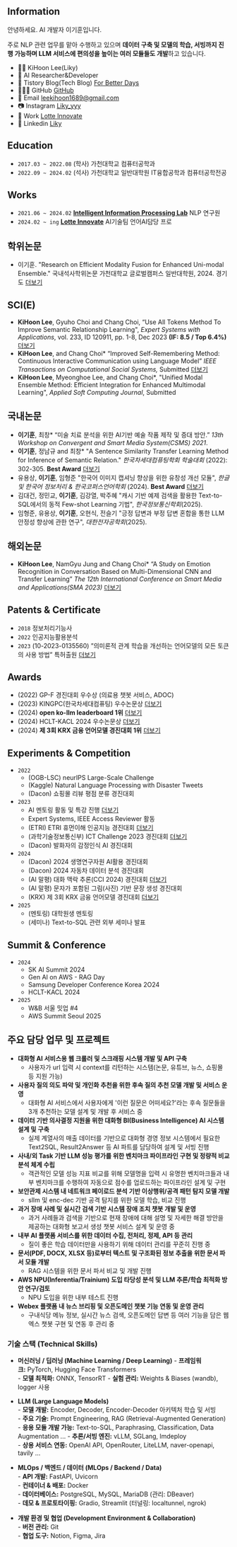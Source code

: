 ## Information

안녕하세요. AI 개발자 이기훈입니다.

주로 NLP 관련 업무를 맡아 수행하고 있으며 **데이터 구축 및 모델의 학습, 서빙까지 진행 가능하며 LLM 서비스에 편의성을 높이는 여러 모듈들도 개발**하고 있습니다.

- 👨‍💻 KiHoon Lee(Liky)
- 🤖 AI Researcher&Developer
- 📔 Tistory Blog(Tech Blog) [For Better Days](https://forbetterdays.tistory.com/)
- 👨🏻‍💻 GitHub [GitHub](https://github.com/Liky98)
- 📧 Email [leekihoon1689@gmail.com](mailto:leekihoon1689@gmail.com)
- 📷 Instagram [Liky_yyy](https://www.instagram.com/liky_yyy/)
- 🏢 Work [Lotte Innovate](https://www.lotteinnovate.com/)
- 📄 Linkedin [Liky](https://www.linkedin.com/in/kihoon-lee-a9b36b277/)

## Education
- `2017.03 ~ 2022.08`  (학사) 가천대학교 컴퓨터공학과
- `2022.09 ~ 2024.02`  (석사) 가천대학교 일반대학원 IT융합공학과 컴퓨터공학전공

## Works
- `2021.06 ~ 2024.02` **[Intelligent Information Processing Lab](https://iiplab.gachon.ac.kr/)** NLP 연구원
- `2024.02 ~ ing` **[Lotte Innovate](https://www.lotteinnovate.com/)** AI기술팀 언어AI담당 프로

## 학위논문
- 이기훈. "Research on Efficient Modality Fusion for Enhanced Uni-modal Ensemble." 국내석사학위논문 가천대학교 글로벌캠퍼스 일반대학원, 2024. 경기도 [더보기](Papers&Patents/Research%20on%20Efficient%20Modality%20Fusion%20for%20Enhanced%20Uni-modal%20Ensemble.md)

## SCI(E)
- **KiHoon Lee**, Gyuho Choi and Chang Choi, “Use All Tokens Method To Improve Semantic Relationship Learning", _Expert Systems with Applications_, vol. 233, ID 120911, pp. 1-8, Dec 2023 **(IF: 8.5 / Top 6.4%)** [더보기](Papers&Patents/Use%20All%20Tokens%20Method%20To%20Improve%20Semantic%20Relationship%20Learning.md)
- **KiHoon Lee**, and Chang Choi* “Improved Self-Remembering Method: Continuous Interactive Communication using Language Model” _IEEE Transactions on Computational Social Systems,_ Submitted [더보기](Papers&Patents/Improved%20Self-Remembering%20Method%20-%20Continuous%20Interactive%20Communication%20using%20Language%20Model.md)
- **KiHoon Lee**, Myeonghoe Lee, and Chang Choi*, "Unified Modal Ensemble Method: Efficient Integration for Enhanced Multimodal Learning", _Applied Soft Computing Journal_, Submitted

## 국내논문
- **이기훈**, 최창* “미술 치료 분석을 위한 AI기반 예술 작품 제작 및 증대 방안.” _13th Workshop on Convergent and Smart Media System(CSMS) 2021_. 
- **이기훈**, 정남규 and 최창* "A Sentence Similarity Transfer Learning Method for Inference of Semantic Relation." _한국차세대컴퓨팅학회 학술대회_ (2022): 302-305. **Best Award** [더보기](Papers&Patents/A%20Sentence%20Similarity%20Transfer%20Learning%20Method%20for%20Inference%20of%20Semantic%20Relation.md)
- 유용상, **이기훈**, 임형준 "한국어 이미지 캡셔닝 향상을 위한 유창성 개선 모듈", _한글 및 한국어 정보처리 & 한국코퍼스언어학회_ (2024). **Best Award** [더보기](Papers&Patents/한국어%20이미지%20캡셔닝%20향상을%20위한%20유창성%20개선%20모듈.md)
- 김대건, 정민교, **이기훈**, 김강열, 박주혜 "캐시 기반 예제 검색을 활용한 Text-to-SQL에서의 동적 Few-shot Learning 기법", _한국정보통신학회_(2025).
- 임형준, 유용상, **이기훈**, 오현식, 전슬기 "긍정 답변과 부정 답변 혼합을 통한 LLM 안정성 향상에 관한 연구", _대한전자공학회_(2025).

## 해외논문
- **KiHoon Lee**, NamGyu Jung and Chang Choi* “A Study on Emotion Recognition in Conversation Based on Multi-Dimensional CNN and Transfer Learning” _The 12th International Conference on Smart Media and Applications(SMA 2023)_ [더보기](Papers&Patents/A%20Study%20on%20Emotion%20Recognition%20in%20Conversation%20Based%20on%20Multi-Dimensional%20CNN%20and%20Transfer%20Learning.md)

## Patents & Certificate
- `2018` 정보처리기능사
- `2022` 인공지능활용분석
- `2023` (10-2023-0135560) ”의미론적 관계 학습을 개선하는 언어모델의 모든 토큰의 사용 방법” 특허출원 [더보기](Papers&Patents/METHOD%20FOR%20USING%20ALL%20TOKENS%20OF%20LANGUAGE%20MODEL%20TO%20IMPROVE%20SEMANTIC%20RELATIONSHIP%20LEARNING.md)

## Awards
- (2022) GP-F 경진대회 우수상 (의료용 챗봇 서비스, ADOC)
- (2023) KINGPC(한국차세대컴퓨팅) 우수논문상 [더보기](Papers&Patents/A%20Sentence%20Similarity%20Transfer%20Learning%20Method%20for%20Inference%20of%20Semantic%20Relation.md)
- (2024) **open ko-llm leaderboard 1위** [더보기](Certificate&Awards/Open%20Ko-LLM%20Leaderboard.md)
- (2024) HCLT-KACL 2024 우수논문상  [더보기](Papers&Patents/한국어%20이미지%20캡셔닝%20향상을%20위한%20유창성%20개선%20모듈.md)
- (2024) **제 3회 KRX 금융 언어모델 경진대회 1위** [더보기](Certificate&Awards/제%203회%20KRX%20금융%20언어모델%20경진대회.md)

## Experiments & Competition
- `2022`
	- (OGB-LSC) neurIPS Large-Scale Challenge
	- (Kaggle) Natural Language Processing with Disaster Tweets
	- (Dacon) 쇼핑몰 리뷰 평점 분류 경진대회
- `2023`
	- AI 멘토링 활동 및 특강 진행 [더보기](Experiments/AI%20멘토링%20활동%20및%20특강.md)
	- Expert Systems, IEEE Access Reviewer 활동
	- (ETRI) ETRI 휴먼이해 인공지능 경진대회 [더보기](Competition/ETRI%20휴먼이해%20인공지능%20논문경진대회.md)
	- (과학기술정보통신부) ICT Challenge 2023 경진대회 [더보기](Competition/ICT%20Challenge%202023.md)
	- (Dacon) 발화자의 감정인식 AI 경진대회
- `2024`
	- (Dacon) 2024 생명연구자원 AI활용 경진대회
	- (Dacon) 2024 자동차 데이터 분석 경진대회 
	- (AI 말평) 대화 맥락 추론(CCI 2024) 경진대회 [더보기](Competition/CCI%202024%20대화%20맥락%20추론.md)
	- (AI 말평) 문자가 포함된 그림(사진) 기반 문장 생성 경진대회
	- (KRX) 제 3회 KRX 금융 언어모델 경진대회 [더보기](Certificate&Awards/제%203회%20KRX%20금융%20언어모델%20경진대회.md)
- `2025`
	- (멘토링) 대학원생 멘토링
	- (세미나) Text-to-SQL 관련 외부 세미나 발표
## Summit & Conference
- `2024`
	- SK AI Summit 2024
	- Gen AI on AWS - RAG Day
	- Samsung Developer Conference Korea 2O24
	- HCLT-KACL 2024
- `2025`
	- W&B 서울 밋업 #4
	- AWS Summit Seoul 2025

## 주요 담당 업무 및 프로젝트
-  **대화형 AI 서비스용 웹 크롤러 및 스크래핑 시스템 개발 및 API 구축**
    - 사용자가 url 입력 시 context를 리턴하는 시스템(논문, 유튜브, 뉴스, 쇼핑몰 등 지원 가능)
-  **사용자 질의 의도 파악 및 개인화 추천을 위한 후속 질의 추천 모델 개발 및 서비스 운영**
	- 대화형 AI 서비스에서 사용자에게 '이런 질문은 어떠세요?'라는 후속 질문들을 3개 추천하는 모델 설계 및 개발 후 서비스 중
- **데이터 기반 의사결정 지원을 위한 대화형 BI(Business Intelligence) AI 시스템 설계 및 구축**
    -  실제 계열사의 매출 데이터를 기반으로 대화형 경영 정보 시스템에서 필요한 Text2SQL, Result2Answer 등 AI 파트를 담당하여 설계 및 서빙 진행     
- **사내/외 Task 기반 LLM 성능 평가를 위한 벤치마크 파이프라인 구현 및 정량적 비교 분석 체계 수립**
    - 객관적인 모델 성능 지표 비교를 위해 모델명을 입력 시 유명한 벤치마크들과 내부 벤치마크를 수행하여 자동으로 점수를 업로드하는 파이프라인 설계 및 구현
- **보안관제 시스템 내 네트워크 페이로드 분석 기반 이상행위/공격 패턴 탐지 모델 개발**
    - sllm 및 enc-dec 기반 공격 탐지를 위한 모델 학습, 비교 진행 
- **과거 장애 사례 및 실시간 검색 기반 시스템 장애 조치 챗봇 개발 및 운영**
    - 과거 사례들과 검색을 기반으로 현재 장애에 대해 설명 및 자세한 해결 방안을 제공하는 대화형 보고서 생성 챗봇 서비스 설계 및 운영 중
- **내부 AI 플랫폼 서비스를 위한 데이터 수집, 전처리, 정제, API 등 관리**
    - 질이 좋은 학습 데이터만을 사용하기 위해 데이터 관리를 꾸준히 진행 중
- **문서(PDF, DOCX, XLSX 등)로부터 텍스트 및 구조화된 정보 추출을 위한 문서 파서 모듈 개발**
    - RAG 시스템을 위한 문서 파서 비교 및 개발 진행
- **AWS NPU(Inferentia/Trainium) 도입 타당성 분석 및 LLM 추론/학습 최적화 방안 연구/검토**
    - NPU 도입을 위한 내부 테스트 진행  
- **Webex 플랫폼 내 뉴스 브리핑 및 오픈도메인 챗봇 기능 연동 및 운영 관리**
    - 구내식당 메뉴 정보, 실시간 뉴스 검색, 오픈도메인 답변 등 여러 기능을 담은 웹엑스 챗봇 구현 및 연동 후 관리 중

### 기술 스택 (Technical Skills)

- **머신러닝 / 딥러닝 (Machine Learning / Deep Learning)**
	- **프레임워크:** PyTorch, Hugging Face Transformers  
	- **모델 최적화:** ONNX, TensorRT 
	- **실험 관리:** Weights & Biases (wandb), logger 사용

- **LLM (Large Language Models)**  
	- **모델 개발:** Encoder, Decoder, Encoder-Decoder 아키텍처 학습 및 서빙  
	- **주요 기술:** Prompt Engineering, RAG (Retrieval-Augmented Generation)  
	- **응용 모듈 개발 가능:** Text-to-SQL, Paraphrasing, Classification, Data Augmentation ...
	- **추론/서빙 엔진:** vLLM, SGLang, lmdeploy  
	- **상용 서비스 연동:** OpenAI API, OpenRouter, LiteLLM, naver-openapi, tavily ...

- **MLOps / 백엔드 / 데이터 (MLOps / Backend / Data)**  
	- **API 개발:** FastAPI, Uvicorn  
	- **컨테이너 & 배포:** Docker  
	- **데이터베이스:** PostgreSQL, MySQL, MariaDB (관리: DBeaver)  
	- **데모 & 프로토타이핑:** Gradio, Streamlit (터널링: localtunnel, ngrok)

- **개발 환경 및 협업 (Development Environment & Collaboration)**  
	- **버전 관리:** Git  
	- **협업 도구:** Notion, Figma, Jira